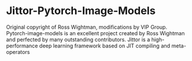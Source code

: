 # Jittor-Pytorch-Image-Models
Original copyright of Ross Wightman, modifications by VIP Group.  
Pytorch-image-models is an excellent project created by Ross Wightman and perfected by many outstanding contributors. 
Jittor is a high-performance deep learning framework based on JIT compiling and meta-operators 
